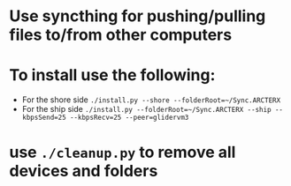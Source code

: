# Use syncthing for pushing/pulling files to/from other computers

# To install use the following:
  - For the shore side `./install.py --shore --folderRoot=~/Sync.ARCTERX`
  - For the ship side `./install.py --folderRoot=~/Sync.ARCTERX --ship --kbpsSend=25 --kbpsRecv=25 --peer=glidervm3`

# use `./cleanup.py` to remove all devices and folders
